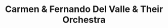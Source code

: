 ---
title: "Carmen & Fernando Del Valle & Their Orchestra"
summary: "None"
slug: "carmen-fernando-del-valle-their-orchestra"
image: "carmen-fernando-del-valle-their-orchestra.jpg"
apple_music_artist_url: "None"
wikipedia_url: "none"
---